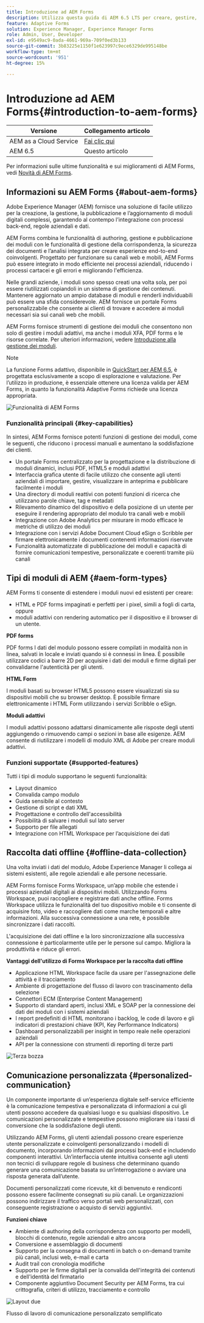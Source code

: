 ```yaml
---
title: Introduzione ad AEM Forms
description: Utilizza questa guida di AEM 6.5 LTS per creare, gestire, pubblicare e aggiornare i moduli digitali. Trova informazioni sull’installazione, l’aggiornamento e la configurazione dei moduli e scopri come creare moduli adattivi.
feature: Adaptive Forms
solution: Experience Manager, Experience Manager Forms
role: Admin, User, Developer
exl-id: e9549ac9-0ada-4661-969a-709f0ed3b133
source-git-commit: 3b83225e1150f1e623997c9ece6329de995148be
workflow-type: tm+mt
source-wordcount: '951'
ht-degree: 15%

---
```


# Introduzione ad AEM Forms{#introduction-to-aem-forms}

| Versione | Collegamento articolo |
| -------- | ---------------------------- |
| AEM as a Cloud Service | [Fai clic qui](https://experienceleague.adobe.com/docs/experience-manager-cloud-service/content/forms/forms-overview/home.html) |
| AEM 6.5 | Questo articolo |

Per informazioni sulle ultime funzionalità e sui miglioramenti di AEM Forms, vedi [Novità di AEM Forms](../../forms/using/whats-new.md).

## Informazioni su AEM Forms {#about-aem-forms}

Adobe Experience Manager (AEM) fornisce una soluzione di facile utilizzo per la creazione, la gestione, la pubblicazione e l’aggiornamento di moduli digitali complessi, garantendo al contempo l’integrazione con processi back-end, regole aziendali e dati.

AEM Forms combina le funzionalità di authoring, gestione e pubblicazione dei moduli con le funzionalità di gestione della corrispondenza, la sicurezza dei documenti e l’analisi integrata per creare esperienze end-to-end coinvolgenti. Progettato per funzionare su canali web e mobili, AEM Forms può essere integrato in modo efficiente nei processi aziendali, riducendo i processi cartacei e gli errori e migliorando l&#39;efficienza.

Nelle grandi aziende, i moduli sono spesso creati una volta sola, per poi essere riutilizzati copiandoli in un sistema di gestione dei contenuti. Mantenere aggiornato un ampio database di moduli e renderli individuabili può essere una sfida considerevole. AEM fornisce un portale Forms personalizzabile che consente ai clienti di trovare e accedere ai moduli necessari sia sui canali web che mobili.

AEM Forms fornisce strumenti di gestione dei moduli che consentono non solo di gestire i moduli adattivi, ma anche i moduli XFA, PDF forms e le risorse correlate. Per ulteriori informazioni, vedere [Introduzione alla gestione dei moduli](../../forms/using/introduction-managing-forms.md).

>[!NOTE]
>
>La funzione Forms adattivo, disponibile in [QuickStart per AEM 6.5](https://experienceleague.adobe.com/docs/experience-manager-65-lts/deploying/deploying/deploy.html), è progettata esclusivamente a scopo di esplorazione e valutazione. Per l’utilizzo in produzione, è essenziale ottenere una licenza valida per AEM Forms, in quanto la funzionalità Adaptive Forms richiede una licenza appropriata.

![Funzionalità di AEM Forms](do-not-localize/4th-draft-updated.gif)

### Funzionalità principali {#key-capabilities}

In sintesi, AEM Forms fornisce potenti funzioni di gestione dei moduli, come le seguenti, che riducono i processi manuali e aumentano la soddisfazione dei clienti.

* Un portale Forms centralizzato per la progettazione e la distribuzione di moduli dinamici, inclusi PDF, HTML5 e moduli adattivi
* Interfaccia grafica utente di facile utilizzo che consente agli utenti aziendali di importare, gestire, visualizzare in anteprima e pubblicare facilmente i moduli
* Una directory di moduli reattivi con potenti funzioni di ricerca che utilizzano parole chiave, tag e metadati
* Rilevamento dinamico del dispositivo e della posizione di un utente per eseguire il rendering appropriato del modulo tra canali web e mobili
* Integrazione con Adobe Analytics per misurare in modo efficace le metriche di utilizzo dei moduli
* Integrazione con i servizi Adobe Document Cloud eSign o Scribble per firmare elettronicamente i documenti contenenti informazioni riservate
* Funzionalità automatizzate di pubblicazione dei moduli e capacità di fornire comunicazioni tempestive, personalizzate e coerenti tramite più canali

## Tipi di moduli di AEM {#aem-form-types}

AEM Forms ti consente di estendere i moduli nuovi ed esistenti per creare:

* HTML e PDF forms impaginati e perfetti per i pixel, simili a fogli di carta, oppure
* moduli adattivi con rendering automatico per il dispositivo e il browser di un utente.

**PDF forms**

PDF forms I dati del modulo possono essere compilati in modalità non in linea, salvati in locale e inviati quando si è connessi in linea. È possibile utilizzare codici a barre 2D per acquisire i dati dei moduli e firme digitali per convalidarne l&#39;autenticità per gli utenti.

**HTML Form**

I moduli basati su browser HTML5 possono essere visualizzati sia su dispositivi mobili che su browser desktop. È possibile firmare elettronicamente i HTML Form utilizzando i servizi Scribble o eSign.

**Moduli adattivi**

I moduli adattivi possono adattarsi dinamicamente alle risposte degli utenti aggiungendo o rimuovendo campi o sezioni in base alle esigenze. AEM consente di riutilizzare i modelli di modulo XML di Adobe per creare moduli adattivi.

### Funzioni supportate {#supported-features}

Tutti i tipi di modulo supportano le seguenti funzionalità:

* Layout dinamico
* Convalida campo modulo
* Guida sensibile al contesto
* Gestione di script e dati XML
* Progettazione e controllo dell&#39;accessibilità
* Possibilità di salvare i moduli sul lato server
* Supporto per file allegati
* Integrazione con HTML Workspace per l’acquisizione dei dati

## Raccolta dati offline {#offline-data-collection}

Una volta inviati i dati del modulo, Adobe Experience Manager li collega ai sistemi esistenti, alle regole aziendali e alle persone necessarie.

AEM Forms fornisce Forms Workspace, un’app mobile che estende i processi aziendali digitali ai dispositivi mobili. Utilizzando Forms Workspace, puoi raccogliere e registrare dati anche offline. Forms Workspace utilizza le funzionalità del tuo dispositivo mobile e ti consente di acquisire foto, video e raccogliere dati come marche temporali e altre informazioni. Alla successiva connessione a una rete, è possibile sincronizzare i dati raccolti.

L&#39;acquisizione dei dati offline e la loro sincronizzazione alla successiva connessione è particolarmente utile per le persone sul campo. Migliora la produttività e riduce gli errori.

**Vantaggi dell&#39;utilizzo di Forms Workspace per la raccolta dati offline**

* Applicazione HTML Workspace facile da usare per l&#39;assegnazione delle attività e il tracciamento
* Ambiente di progettazione del flusso di lavoro con trascinamento della selezione
* Connettori ECM (Enterprise Content Management)
* Supporto di standard aperti, inclusi XML e SOAP per la connessione dei dati dei moduli con i sistemi aziendali
* I report predefiniti di HTML monitorano i backlog, le code di lavoro e gli indicatori di prestazioni chiave (KPI, Key Performance Indicators)
* Dashboard personalizzabili per insight in tempo reale nelle operazioni aziendali
* API per la connessione con strumenti di reporting di terze parti

![Terza bozza](do-not-localize/3rd-draft.gif)

## Comunicazione personalizzata {#personalized-communication}

Un componente importante di un’esperienza digitale self-service efficiente è la comunicazione tempestiva e personalizzata di informazioni a cui gli utenti possono accedere da qualsiasi luogo e su qualsiasi dispositivo. Le comunicazioni personalizzate e tempestive possono migliorare sia i tassi di conversione che la soddisfazione degli utenti.

Utilizzando AEM Forms, gli utenti aziendali possono creare esperienze utente personalizzate e coinvolgenti personalizzando i modelli di documento, incorporando informazioni dai processi back-end e includendo componenti interattivi. Un’interfaccia utente intuitiva consente agli utenti non tecnici di sviluppare regole di business che determinano quando generare una comunicazione basata su un’interrogazione o avviare una risposta generata dall’utente.

Documenti personalizzati come ricevute, kit di benvenuto e rendiconti possono essere facilmente consegnati su più canali. Le organizzazioni possono indirizzare il traffico verso portali web personalizzati, con conseguente registrazione o acquisto di servizi aggiuntivi.

**Funzioni chiave**

* Ambiente di authoring della corrispondenza con supporto per modelli, blocchi di contenuto, regole aziendali e altro ancora
* Conversione e assemblaggio di documenti
* Supporto per la consegna di documenti in batch o on-demand tramite più canali, inclusi web, e-mail e carta
* Audit trail con cronologia modifiche
* Supporto per le firme digitali per la convalida dell&#39;integrità dei contenuti e dell&#39;identità del firmatario
* Componente aggiuntivo Document Security per AEM Forms, tra cui crittografia, criteri di utilizzo, tracciamento e controllo

![Layout due](do-not-localize/layout-02.png)

Flusso di lavoro di comunicazione personalizzato semplificato
